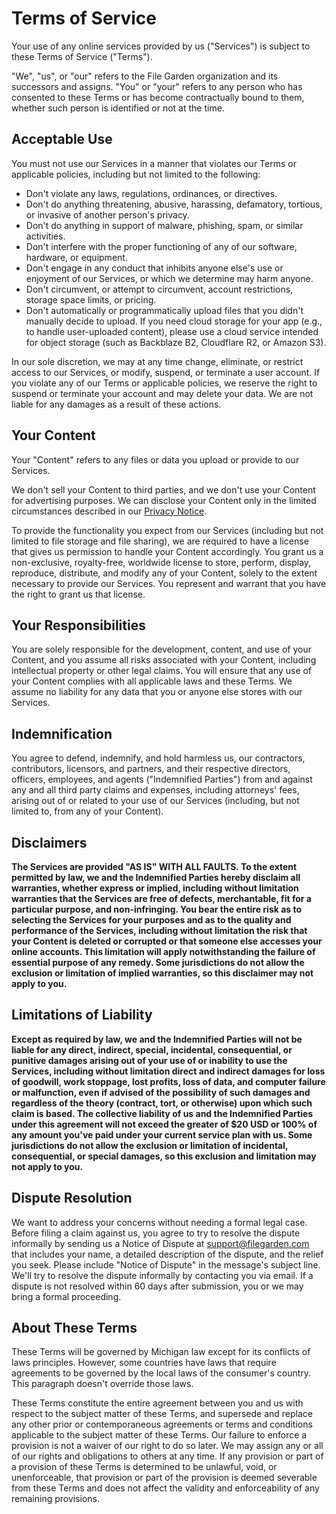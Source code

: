 # Terms of Service

Your use of any online services provided by us ("Services") is subject to these Terms of Service ("Terms").

"We", "us", or "our" refers to the File Garden organization and its successors and assigns. "You" or "your" refers to any person who has consented to these Terms or has become contractually bound to them, whether such person is identified or not at the time.

## Acceptable Use

You must not use our Services in a manner that violates our Terms or applicable policies, including but not limited to the following:

- Don't violate any laws, regulations, ordinances, or directives.
- Don't do anything threatening, abusive, harassing, defamatory, tortious, or invasive of another person's privacy.
- Don't do anything in support of malware, phishing, spam, or similar activities.
- Don't interfere with the proper functioning of any of our software, hardware, or equipment.
- Don't engage in any conduct that inhibits anyone else's use or enjoyment of our Services, or which we determine may harm anyone.
- Don't circumvent, or attempt to circumvent, account restrictions, storage space limits, or pricing.
- Don't automatically or programmatically upload files that you didn't manually decide to upload. If you need cloud storage for your app (e.g., to handle user-uploaded content), please use a cloud service intended for object storage (such as Backblaze B2, Cloudflare R2, or Amazon S3).

In our sole discretion, we may at any time change, eliminate, or restrict access to our Services, or modify, suspend, or terminate a user account. If you violate any of our Terms or applicable policies, we reserve the right to suspend or terminate your account and may delete your data. We are not liable for any damages as a result of these actions.

## Your Content

Your "Content" refers to any files or data you upload or provide to our Services.

We don't sell your Content to third parties, and we don't use your Content for advertising purposes. We can disclose your Content only in the limited circumstances described in our [Privacy Notice](/privacy).

To provide the functionality you expect from our Services (including but not limited to file storage and file sharing), we are required to have a license that gives us permission to handle your Content accordingly. You grant us a non-exclusive, royalty-free, worldwide license to store, perform, display, reproduce, distribute, and modify any of your Content, solely to the extent necessary to provide our Services. You represent and warrant that you have the right to grant us that license.

## Your Responsibilities

You are solely responsible for the development, content, and use of your Content, and you assume all risks associated with your Content, including intellectual property or other legal claims. You will ensure that any use of your Content complies with all applicable laws and these Terms. We assume no liability for any data that you or anyone else stores with our Services.

## Indemnification

You agree to defend, indemnify, and hold harmless us, our contractors, contributors, licensors, and partners, and their respective directors, officers, employees, and agents ("Indemnified Parties") from and against any and all third party claims and expenses, including attorneys' fees, arising out of or related to your use of our Services (including, but not limited to, from any of your Content).

## **Disclaimers**

**The Services are provided "AS IS" WITH ALL FAULTS. To the extent permitted by law, we and the Indemnified Parties hereby disclaim all warranties, whether express or implied, including without limitation warranties that the Services are free of defects, merchantable, fit for a particular purpose, and non-infringing. You bear the entire risk as to selecting the Services for your purposes and as to the quality and performance of the Services, including without limitation the risk that your Content is deleted or corrupted or that someone else accesses your online accounts. This limitation will apply notwithstanding the failure of essential purpose of any remedy. Some jurisdictions do not allow the exclusion or limitation of implied warranties, so this disclaimer may not apply to you.**

## **Limitations of Liability**

**Except as required by law, we and the Indemnified Parties will not be liable for any direct, indirect, special, incidental, consequential, or punitive damages arising out of your use of or inability to use the Services, including without limitation direct and indirect damages for loss of goodwill, work stoppage, lost profits, loss of data, and computer failure or malfunction, even if advised of the possibility of such damages and regardless of the theory (contract, tort, or otherwise) upon which such claim is based. The collective liability of us and the Indemnified Parties under this agreement will not exceed the greater of $20 USD or 100% of any amount you've paid under your current service plan with us. Some jurisdictions do not allow the exclusion or limitation of incidental, consequential, or special damages, so this exclusion and limitation may not apply to you.**

## Dispute Resolution

We want to address your concerns without needing a formal legal case. Before filing a claim against us, you agree to try to resolve the dispute informally by sending us a Notice of Dispute at support@filegarden.com that includes your name, a detailed description of the dispute, and the relief you seek. Please include "Notice of Dispute" in the message's subject line. We'll try to resolve the dispute informally by contacting you via email. If a dispute is not resolved within 60 days after submission, you or we may bring a formal proceeding.

## About These Terms

These Terms will be governed by Michigan law except for its conflicts of laws principles. However, some countries have laws that require agreements to be governed by the local laws of the consumer's country. This paragraph doesn't override those laws.

These Terms constitute the entire agreement between you and us with respect to the subject matter of these Terms, and supersede and replace any other prior or contemporaneous agreements or terms and conditions applicable to the subject matter of these Terms. Our failure to enforce a provision is not a waiver of our right to do so later. We may assign any or all of our rights and obligations to others at any time. If any provision or part of a provision of these Terms is determined to be unlawful, void, or unenforceable, that provision or part of the provision is deemed severable from these Terms and does not affect the validity and enforceability of any remaining provisions.
